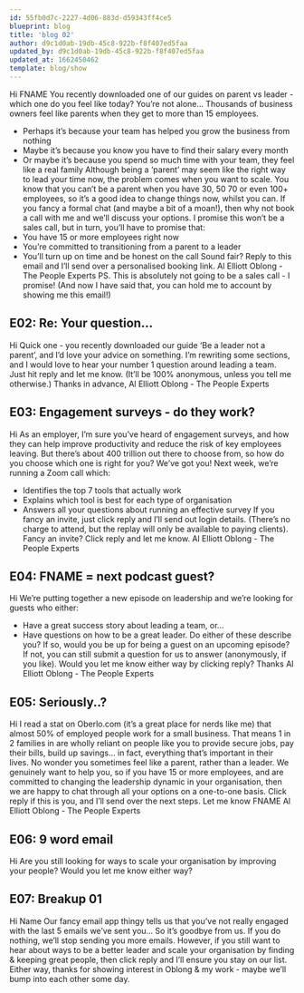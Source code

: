 ```yaml
---
id: 55fb0d7c-2227-4d06-883d-d59343ff4ce5
blueprint: blog
title: 'blog 02'
author: d9c1d0ab-19db-45c8-922b-f8f407ed5faa
updated_by: d9c1d0ab-19db-45c8-922b-f8f407ed5faa
updated_at: 1662450462
template: blog/show
---
```

Hi FNAME
You recently downloaded one of our guides on parent vs leader - which one do you feel like today?
You’re not alone… Thousands of business owners feel like parents when they get to more than 15 employees.
- Perhaps it’s because your team has helped you grow the business from nothing
- Maybe it’s because you know you have to find their salary every month
- Or maybe it’s because you spend so much time with your team, they feel like a real family
Although being a ‘parent’ may seem like the right way to lead your time now, the problem comes when you want to scale.
You know that you can’t be a parent when you have 30, 50 70 or even 100+ employees, so it’s a good idea to change things now, whilst you can.
If you fancy a formal chat (and maybe a bit of a moan!), then why not book a call with me and we’ll discuss your options.
I promise this won’t be a sales call, but in turn, you’ll have to promise that:
- You have 15 or more employees right now
- You’re committed to transitioning from a parent to a leader
- You’ll turn up on time and be honest on the call
Sound fair? Reply to this email and I’ll send over a personalised booking link.
Al Elliott
Oblong - The People Experts
PS. This is absolutely not going to be a sales call - I promise! (And now I have said that, you can hold me to account by showing me this email!)

## E02: Re: Your question…
Hi
Quick one - you recently downloaded our guide ‘Be a leader not a parent’, and I’d love your advice on something.
I’m rewriting some sections, and I would love to hear your number 1 question around leading a team.
Just hit reply and let me know. (It’ll be 100% anonymous, unless you tell me otherwise.)
Thanks in advance,
Al Elliott
Oblong - The People Experts

## E03: Engagement surveys - do they work?
Hi
As an employer, I’m sure you’ve heard of engagement surveys, and how they can help improve productivity and reduce the risk of key employees leaving.
But there’s about 400 trillion out there to choose from, so how do you choose which one is right for you?
We’ve got you! Next week, we’re running a Zoom call which:
- Identifies the top 7 tools that actually work
- Explains which tool is best for each type of organisation
- Answers all your questions about running an effective survey
If you fancy an invite, just click reply and I’ll send out login details. (There’s no charge to attend, but the replay will only be available to paying clients).
Fancy an invite? Click reply and let me know.
Al Elliott
Oblong - The People Experts

## E04: FNAME = next podcast guest?
Hi
We’re putting together a new episode on leadership and we’re looking for guests who either:
- Have a great success story about leading a team, or…
- Have questions on how to be a great leader.
Do either of these describe you?
If so, would you be up for being a guest on an upcoming episode?
If not, you can still submit a question for us to answer (anonymously, if you like).
Would you let me know either way by clicking reply?
Thanks
Al Elliott
Oblong - The People Experts

## E05: Seriously..?
Hi 
I read a stat on Oberlo.com (it’s a great place for nerds like me) that almost 50% of employed people work for a small business.
That means 1 in 2 families in are wholly reliant on people like you to provide secure jobs, pay their bills, build up savings… in fact, everything that’s important in their lives.
No wonder you sometimes feel like a parent, rather than a leader.
We genuinely want to help you, so if you have 15 or more employees, and are committed to changing the leadership dynamic in your organisation, then we are happy to chat through all your options on a one-to-one basis.
Click reply if this is you, and I’ll send over the next steps.
Let me know FNAME
Al Elliott
Oblong - The People Experts

## E06: 9 word email
Hi
Are you still looking for ways to scale your organisation by improving your people?
Would you let me know either way?
## E07: Breakup 01
Hi Name
Our fancy email app thingy tells us that you’ve not really engaged with the last 5 emails we’ve sent you…
So it’s goodbye from us.
If you do nothing, we’ll stop sending you more emails.
However, if you still want to hear about ways to be a better leader and scale your organisation by finding & keeping great people, then click reply and I’ll ensure you stay on our list.
Either way, thanks for showing interest in Oblong & my work - maybe we’ll bump into each other some day.